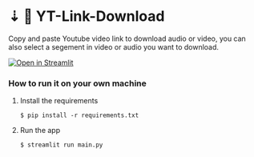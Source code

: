 # ⇣ 🎥 YT-Link-Download

Copy and paste Youtube video link to download audio or video, you can also select a segement in video
or audio you want to download.

[![Open in Streamlit](https://static.streamlit.io/badges/streamlit_badge_black_white.svg)](https://blank-app-template.streamlit.app/)

### How to run it on your own machine

1. Install the requirements

   ```
   $ pip install -r requirements.txt
   ```

2. Run the app

   ```
   $ streamlit run main.py
   ```
